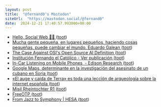 ```yaml
---
layout: post
title:  "@fernand0's Mastodon"
siteUrl:  "https://mastodon.social/@fernand0"
date:  2024-12-21 17:40:57.993000+00:00
---
```

*  [Hello, Social Web 👋🏼 ](https://www.anew.social/hello-social-web) ([toot](https://mastodon.social/@fernand0/113692040101358157))
*  [Mucha gente pequeña, en lugares pequeños, haciendo cosas pequeñas, puede cambiar el mundo. Eduardo Galean ](https://mastodon.social/@fernand0/113691944533854520) ([toot](https://mastodon.social/@fernand0/113691944533854520))
*  [The Case Against OSI's Open Source AI Definition ](https://thenewstack.io/the-case-against-osis-open-source-ai-definition) ([toot](https://mastodon.social/@fernand0/113691703856273387))
*  [Institución Fernando el Católico - Ver publicación ](https://ifc.dpz.es/publicaciones/ver/id/406) ([toot](https://mastodon.social/@fernand0/113691515147124486))
*  [In-Car Listening on Mobile Phones  - Edison Research ](https://www.edisonresearch.com/in-car-listening-on-mobile-phones) ([toot](https://mastodon.social/@fernand0/113690749682367801))
*  [Google Maps, determinante en la investigación del asesinato de un cubano en Soria ](https://sorianoticias.com/noticia/2024-12-17-google-maps-determinante-en-la-investigacion-del-asesinato-de-un-cubano-en-soria-11667) ([toot](https://mastodon.social/@fernand0/113690633334231923))
*  [«El auge y caída de Terra» es toda una lección de arqueología sobre la internet española ](https://www.microsiervos.com/archivo/internet/auge-y-caida-terra-arqueologia-internet-espanola.htm) ([toot](https://mastodon.social/@fernand0/113690349097256153))
*  [Misil Rheintochter R1 ](https://www.flickr.com/photos/fernand0/54205648693) ([toot](https://mastodon.social/@fernand0/113690293476419495))
*  [FreeOTP ](https://freeotp.github.io) ([toot](https://mastodon.social/@fernand0/113690155795398881))
*  [From Jazz to Symphony \| HESA ](https://higheredstrategy.com/from-jazz-to-symphony) ([toot](https://mastodon.social/@fernand0/113689215159119585))
